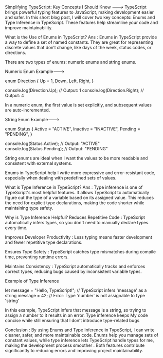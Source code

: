 <!-- Writing a Blog -->
Simplifying TypeScript: Key Concepts I Should Know --->
TypeScript brings powerful typing features to JavaScript, making development easier and safer. In this short blog post, I will cover two key concepts: Enums and Type Inference in TypeScript. These features help streamline your code and improve maintainability.

What is the Use of Enums in TypeScript?
Ans : Enums in TypeScript provide a way to define a set of named constants. They are great for representing discrete values that don’t change, like days of the week, status codes, or directions.

There are two types of enums: numeric enums and string enums.

Numeric Enum Example--->

enum Direction {
  Up = 1,
  Down,
  Left,
  Right,
}

console.log(Direction.Up);   // Output: 1
console.log(Direction.Right); // Output: 4

In a numeric enum, the first value is set explicitly, and subsequent values are auto-incremented.

String Enum Example--->

enum Status {
  Active = "ACTIVE",
  Inactive = "INACTIVE",
  Pending = "PENDING", 
}

console.log(Status.Active);   // Output: "ACTIVE"
console.log(Status.Pending);  // Output: "PENDING"

String enums are ideal when I want the values to be more readable and consistent with external systems.

Enums in TypeScript help I write more expressive and error-resistant code, especially when dealing with predefined sets of values.

What is Type Inference in TypeScript?
Ans : Type inference is one of TypeScript's most helpful features. It allows TypeScript to automatically figure out the type of a variable based on its assigned value. This reduces the need for explicit type declarations, making the code shorter while maintaining type safety.


Why is Type Inference Helpful?
Reduces Repetitive Code : TypeScript automatically infers types, so you don't need to manually declare types every time.

Improves Developer Productivity : Less typing means faster development and fewer repetitive type declarations.

Ensures Type Safety : TypeScript catches type mismatches during compile time, preventing runtime errors.

Maintains Consistency : TypeScript automatically tracks and enforces correct types, reducing bugs caused by inconsistent variable types.

Example of Type Inference

let message = "Hello, TypeScript!";  // TypeScript infers 'message' as a string
message = 42;  // Error: Type 'number' is not assignable to type 'string'

In this example, TypeScript infers that message is a string, so trying to assign a number to it results in an error. Type inference keeps My code concise while still ensuring that I don’t introduce type-related bugs.

Conclusion : By using Enums and Type Inference in TypeScript, I can write cleaner, safer, and more maintainable code. Enums help you manage sets of constant values, while type inference lets TypeScript handle types for me, making the development process smoother . Both features contribute significantly to reducing errors and improving project maintainability.
